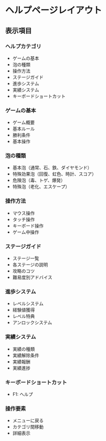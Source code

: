 # ヘルプページレイアウト

## 表示項目

### ヘルプカテゴリ
- ゲームの基本
- 泡の種類
- 操作方法
- ステージガイド
- 進歩システム
- 実績システム
- キーボードショートカット

### ゲームの基本
- ゲーム概要
- 基本ルール
- 勝利条件
- 基本操作

### 泡の種類
- 基本泡（通常、石、鉄、ダイヤモンド）
- 特殊効果泡（回復、虹色、時計、スコア）
- 危険泡（毒、トゲ、爆発）
- 特殊泡（老化、エスケープ）

### 操作方法
- マウス操作
- タッチ操作
- キーボード操作
- ゲーム中操作

### ステージガイド
- ステージ一覧
- 各ステージの説明
- 攻略のコツ
- 難易度別アドバイス

### 進歩システム
- レベルシステム
- 経験値獲得
- レベル特典
- アンロックシステム

### 実績システム
- 実績の種類
- 実績解除条件
- 実績報酬
- 実績進捗

### キーボードショートカット
- F1: ヘルプ

### 操作要素
- メニューに戻る
- カテゴリ間移動
- 詳細表示
